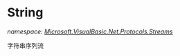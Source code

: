 ﻿
# String
_namespace: [Microsoft.VisualBasic.Net.Protocols.Streams](N-Microsoft.VisualBasic.Net.Protocols.Streams.md)_

字符串序列流




